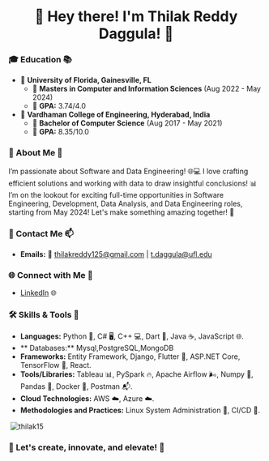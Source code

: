 <h1 align="center">👋 Hey there! I'm Thilak Reddy Daggula! 🚀</h1>

### 🎓 Education 📚
- 🏫 **University of Florida, Gainesville, FL** 
   - 📘 **Masters in Computer and Information Sciences** (Aug 2022 - May 2024)
   - 🌟 **GPA:** 3.74/4.0
- 🏫 **Vardhaman College of Engineering, Hyderabad, India**
   - 📘 **Bachelor of Computer Science** (Aug 2017 - May 2021)
   - 🌟 **GPA:** 8.35/10.0
   
### 💬 About Me 🌟
I’m passionate about Software and Data Engineering! 🌐💻 I love crafting efficient solutions and working with data to draw insightful conclusions! 📊 I’m on the lookout for exciting full-time opportunities in Software Engineering, Development, Data Analysis, and Data Engineering roles, starting from May 2024! Let's make something amazing together! 🌟

### 💌 Contact Me 📫
- **Emails:** 📧 thilakreddy125@gmail.com | t.daggula@ufl.edu

### 🌐 Connect with Me 🤝
- [LinkedIn](https://www.linkedin.com/in/daggula-thilak-reddy/) 🌐

### 🛠️ Skills & Tools 🔧
- **Languages:** Python 🐍, C# 🖥️, C++ 💻, Dart 🎯, Java ☕, JavaScript 🌐.
- ** Databases:** Mysql,PostgreSQL,MongoDB
- **Frameworks:** Entity Framework, Django, Flutter 🦋, ASP.NET Core, TensorFlow 🧠, React.
- **Tools/Libraries:** Tableau 📊, PySpark 🔥, Apache Airflow 🌬️, Numpy 🧮, Pandas 🐼, Docker 🐳, Postman 📬.
- **Cloud Technologies:** AWS ☁️, Azure ☁️.
- **Methodologies and Practices:** Linux System Administration 🐧, CI/CD 🔄.

<p>&nbsp;<img align="center" src="https://github-readme-stats.vercel.app/api?username=thilak15&show_icons=true&locale=en" alt="thilak15" /></p>

### 🌱 Let's create, innovate, and elevate! 🚀
